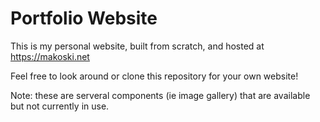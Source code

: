 # Portfolio Website

This is my personal website, built from scratch, and hosted at https://makoski.net

Feel free to look around or clone this repository for your own website!

Note: these are serveral components (ie image gallery) that are available but not currently in use.
